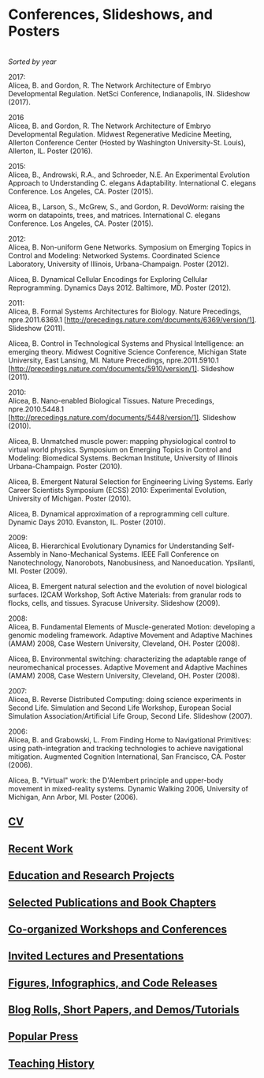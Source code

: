 # Conferences, Slideshows, and Posters
<BR>_Sorted by year_

2017:<BR>
Alicea, B. and Gordon, R.  The Network Architecture of Embryo Developmental Regulation. NetSci Conference, Indianapolis, IN. Slideshow (2017).

2016<BR>
Alicea, B. and Gordon, R.  The Network Architecture of Embryo Developmental Regulation. Midwest Regenerative Medicine Meeting, Allerton Conference Center (Hosted by Washington University-St. Louis), Allerton, IL. Poster (2016).

2015:<BR>
Alicea, B., Androwski, R.A., and Schroeder, N.E.	An Experimental Evolution Approach to Understanding C. elegans Adaptability. International C. elegans Conference. Los Angeles, CA. Poster (2015).

Alicea, B., Larson, S., McGrew, S., and Gordon, R.	  DevoWorm: raising the worm on datapoints, trees, and matrices. International C. elegans Conference. Los Angeles, CA. Poster (2015).

2012:<BR>
Alicea, B.  Non-uniform Gene Networks. Symposium on Emerging Topics in Control and Modeling: Networked Systems. Coordinated Science Laboratory, University of Illinois, Urbana-Champaign. Poster (2012).

Alicea, B.  Dynamical Cellular Encodings for Exploring Cellular Reprogramming. Dynamics Days 2012. Baltimore, MD. Poster (2012).

2011:<BR>
Alicea, B. Formal Systems Architectures for Biology. Nature Precedings, npre.2011.6369.1 [http://precedings.nature.com/documents/6369/version/1]. Slideshow (2011).

Alicea, B.  Control in Technological Systems and Physical Intelligence: an emerging theory. Midwest Cognitive Science Conference, Michigan State University, East Lansing, MI. Nature Precedings, npre.2011.5910.1 [http://precedings.nature.com/documents/5910/version/1]. Slideshow (2011).

2010:<BR>
Alicea, B.  Nano-enabled Biological Tissues. Nature Precedings, npre.2010.5448.1 [http://precedings.nature.com/documents/5448/version/1]. Slideshow (2010).

Alicea, B.  Unmatched muscle power: mapping physiological control to virtual world physics. Symposium on Emerging Topics in Control and Modeling: Biomedical Systems. Beckman Institute, University of Illinois Urbana-Champaign. Poster (2010).

Alicea, B.  Emergent Natural Selection for Engineering Living Systems. Early Career Scientists Symposium (ECSS) 2010: Experimental Evolution, University of Michigan. Poster (2010).

Alicea, B.  Dynamical approximation of a reprogramming cell culture. Dynamic Days 2010. Evanston, IL. Poster (2010).

2009:<BR>
Alicea, B.  Hierarchical Evolutionary Dynamics for Understanding Self-Assembly in Nano-Mechanical Systems. IEEE Fall Conference on Nanotechnology, Nanorobots, Nanobusiness, and Nanoeducation. Ypsilanti, MI. Poster (2009).

Alicea, B. Emergent natural selection and the evolution of novel biological surfaces. I2CAM Workshop, Soft Active Materials: from granular rods to flocks, cells, and tissues. Syracuse University. Slideshow (2009).

2008:<BR>
Alicea, B. Fundamental Elements of Muscle-generated Motion: developing a genomic modeling framework. Adaptive Movement and Adaptive Machines (AMAM) 2008, Case Western University, Cleveland, OH. Poster (2008).

Alicea, B. Environmental switching: characterizing the adaptable range of neuromechanical processes. Adaptive Movement and Adaptive Machines (AMAM) 2008, Case Western University, Cleveland, OH. Poster (2008).

2007:<BR>
Alicea, B. Reverse Distributed Computing: doing science experiments in Second Life. Simulation and Second Life Workshop, European Social Simulation Association/Artificial Life Group, Second Life. Slideshow (2007).

2006:<BR>
Alicea, B. and Grabowski, L. From Finding Home to Navigational Primitives: using path-integration and tracking technologies to achieve navigational mitigation. Augmented Cognition International, San Francisco, CA. Poster (2006).

Alicea, B. "Virtual" work: the D'Alembert principle and upper-body movement in mixed-reality systems. Dynamic Walking 2006, University of Michigan, Ann Arbor, MI. Poster (2006).

## [CV](https://github.com/balicea/balicea.github.io/blob/master/CV.md)

## [Recent Work](https://github.com/balicea/balicea.github.io/blob/master/Recent-work.md)

## [Education and Research Projects](https://github.com/balicea/balicea.github.io/blob/master/Ed-Research.md)

## [Selected Publications and Book Chapters](https://github.com/balicea/balicea.github.io/blob/master/Selected-Pubs-Chapters.md)

## [Co-organized Workshops and Conferences](https://github.com/balicea/balicea.github.io/blob/master/Workshops-Conferences.md)

## [Invited Lectures and Presentations](https://github.com/balicea/balicea.github.io/blob/master/Invited.md)

## [Figures, Infographics, and Code Releases](https://github.com/balicea/balicea.github.io/blob/master/Infograph.md)

## [Blog Rolls, Short Papers, and Demos/Tutorials](https://github.com/balicea/balicea.github.io/blob/master/Short-papers-demos.md)

## [Popular Press](https://github.com/balicea/balicea.github.io/blob/master/Pop-press.md)

## [Teaching History](https://github.com/balicea/balicea.github.io/blob/master/Teaching-History.md)

